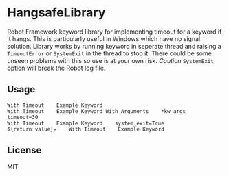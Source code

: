 # HangsafeLibrary
Robot Framework keyword library for implementing timeout for a keyword if it hangs. This is particularly useful in Windows which have no signal solution.
Library works by running keyword in seperate thread and raising a `TimeoutError` or `SystemExit` in the thread to stop it. 
There could be some unseen problems with this so use is at your own risk. *Caution* `SystemExit` option will break the Robot log file.

## Usage
```
With Timeout    Example Keyword    
With Timeout    Example Keyword With Arguments    *kw_args    timeout=30
With Timeout    Example Keyword    system_exit=True
${return value}=    With Timeout    Example Keyword
```


License
----

MIT
